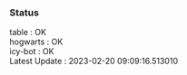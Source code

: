 ### Status


table : OK  
hogwarts : OK  
icy-bot : OK  
Latest Update : 2023-02-20 09:09:16.513010

